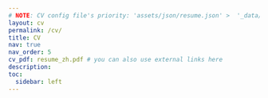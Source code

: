 ```yaml
---
# NOTE: CV config file's priority: 'assets/json/resume.json' >  '_data/cv.yml'
layout: cv
permalink: /cv/
title: CV
nav: true
nav_order: 5
cv_pdf: resume_zh.pdf # you can also use external links here
description: 
toc:
  sidebar: left
---
```

